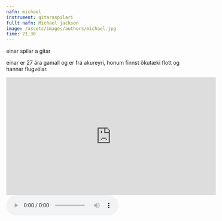 ```yaml
---
nafn: michael
instrument: gitaraspilari
fullt nafn: Michael jackson
image: /assets/images/authors/michael.jpg
time: 21;30
---
```

einar spilar a gitar

einar er 27 ára gamall og er frá akureyri, honum finnst ökutæki flott og hannar flugvélar.

<iframe width="560" height="315" src="https://www.youtube.com/embed/4p6GWewmTYQ" frameborder="0" allow="accelerometer; autoplay; encrypted-media; gyroscope; picture-in-picture" allowfullscreen></iframe>

<body>
    <audio controls>
        <source src="/assets/themalog/blood.mp3" type="audio/mpeg">
    </audio>
</body>